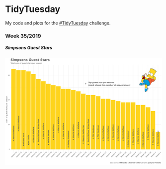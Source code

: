 # TidyTuesday

My code and plots for the [#TidyTuesday](https://github.com/rfordatascience/tidytuesday) challenge.

### Week 35/2019
##### Simpsons Guest Stars

![./simpsons_guest_stars/simpsons_plot.jpg](https://github.com/jpawlata/TidyTuesday/blob/master/simpsons_guest_stars/simpsons_plot.jpg)

